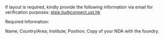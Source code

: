 If layout is required, kindly provide the following information via email for verification purposes: elsie.liu@connect.ust.hk

Required Information:

Name; Country/Area; Institute; Position; Copy of your NDA with the foundry.
